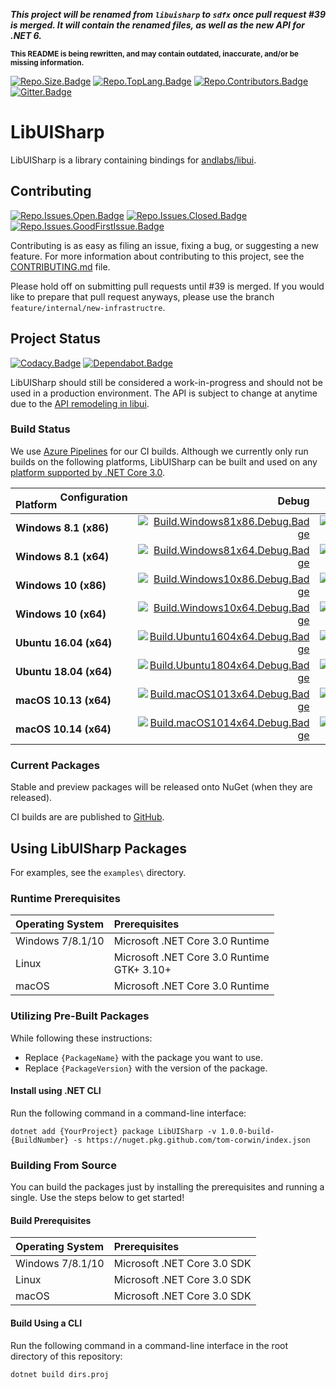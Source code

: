 ***This project will be renamed from `libuisharp` to `sdfx` once pull request #39 is merged. It will contain the renamed files, as well as the new API for .NET 6.***

<small>**This README is being rewritten, and may contain outdated, inaccurate, and/or be missing information.**</small>

[![Repo.Size.Badge]][Repo.Link]
[![Repo.TopLang.Badge]][Repo.Link]
[![Repo.Contributors.Badge]][Repo.Contributors.Link]
[![Gitter.Badge]][Gitter.Link]

# LibUISharp

<!--TODO: Add 1-2 paragraphs summarizing LibUISharp. -->
 
LibUISharp is a library containing bindings for [andlabs/libui][andlabs.libui.Link].

## Contributing

[![Repo.Issues.Open.Badge]][Repo.Issues.Open.Link]
[![Repo.Issues.Closed.Badge]][Repo.Issues.Closed.Link]
[![Repo.Issues.GoodFirstIssue.Badge]][Repo.Issues.GoodFirstIssue.Link]

Contributing is as easy as filing an issue, fixing a bug, or suggesting a new feature. For more information about
contributing to this project, see the [CONTRIBUTING.md][Repo.Contributing.Link] file.

Please hold off on submitting pull requests until #39 is merged. If you would like to prepare that pull request anyways, please use the branch `feature/internal/new-infrastructre`.

## Project Status

[![Codacy.Badge]][Codacy.Link]
[![Dependabot.Badge]][Dependabot.Link]

LibUISharp should still be considered a work-in-progress and should not be used in a production environment. The API is
subject to change at anytime due to the [API remodeling in libui][andlabs.libui.remodel.Link].

### Build Status

We use [Azure Pipelines][AzurePipelines.Link] for our CI builds. Although we currently only run builds on the following
platforms, LibUISharp can be built and used on any [platform supported by .NET Core 3.0][DotNetCore.SupportedOS.Link].

| <big><sub>Platform</sub>&nbsp;<sup>Configuration</sup></big> | Debug                                            | Release                                            |
| :----------------------------------------------------------- | -----------------------------------------------: | -------------------------------------------------: |
| **Windows 8.1 (x86)**                                        | [![Build.Windows81x86.Debug.Badge]][Build.Link]  | [![Build.Windows81x86.Release.Badge]][Build.Link]  |
| **Windows 8.1 (x64)**                                        | [![Build.Windows81x64.Debug.Badge]][Build.Link]  | [![Build.Windows81x64.Release.Badge]][Build.Link]  |
| **Windows 10 (x86)**                                         | [![Build.Windows10x86.Debug.Badge]][Build.Link]  | [![Build.Windows10x86.Release.Badge]][Build.Link]  |
| **Windows 10 (x64)**                                         | [![Build.Windows10x64.Debug.Badge]][Build.Link]  | [![Build.Windows10x64.Release.Badge]][Build.Link]  |
| **Ubuntu 16.04 (x64)**                                       | [![Build.Ubuntu1604x64.Debug.Badge]][Build.Link] | [![Build.Ubuntu1604x64.Release.Badge]][Build.Link] |
| **Ubuntu 18.04 (x64)**                                       | [![Build.Ubuntu1804x64.Debug.Badge]][Build.Link] | [![Build.Ubuntu1804x64.Release.Badge]][Build.Link] |
| **macOS 10.13 (x64)**                                        | [![Build.macOS1013x64.Debug.Badge]][Build.Link]  | [![Build.macOS1013x64.Release.Badge]][Build.Link]  |
| **macOS 10.14 (x64)**                                        | [![Build.macOS1014x64.Debug.Badge]][Build.Link]  | [![Build.macOS1014x64.Release.Badge]][Build.Link]  |

### Current Packages

Stable and preview packages will be released onto NuGet (when they are released).

CI builds are are published to [GitHub][Repo.Packages].

<!--TODO: Package Badges/Links -->

## Using LibUISharp Packages

For examples, see the `examples\` directory.

### Runtime Prerequisites

| Operating System | Prerequisites                                  |
| :--------------- | :----------------------------------------------|
| Windows 7/8.1/10 | Microsoft .NET Core 3.0 Runtime                |
| Linux            | Microsoft .NET Core 3.0 Runtime<br/>GTK+ 3.10+ |
| macOS            | Microsoft .NET Core 3.0 Runtime                |

### Utilizing Pre-Built Packages

While following these instructions:

  * Replace `{PackageName}` with the package you want to use.  
  * Replace `{PackageVersion}` with the version of the package.

#### Install using .NET CLI

Run the following command in a command-line interface:

```
dotnet add {YourProject} package LibUISharp -v 1.0.0-build-{BuildNumber} -s https://nuget.pkg.github.com/tom-corwin/index.json
```

### Building From Source

You can build the packages just by installing the prerequisites and running a single. Use the steps below to get started!

#### Build Prerequisites

| Operating System | Prerequisites               |
| :--------------- | :---------------------------|
| Windows 7/8.1/10 | Microsoft .NET Core 3.0 SDK |
| Linux            | Microsoft .NET Core 3.0 SDK |
| macOS            | Microsoft .NET Core 3.0 SDK |

#### Build Using a CLI

Run the following command in a command-line interface in the root directory of this repository:

```
dotnet build dirs.proj
```

[Repo.Size.Badge]: https://img.shields.io/github/repo-size/tom-corwin/libuisharp.svg?color=grey&label=Size&logo=github
[Repo.Link]: https://github.com/tom-corwin/libuisharp
[Repo.TopLang.Badge]: https://img.shields.io/github/languages/top/tom-corwin/libuisharp.svg?color=grey&label=C%23&logo=github
[Repo.Contributors.Badge]: https://img.shields.io/github/contributors/tom-corwin/libuisharp.svg?color=grey&label=Contributors&logo=github
[Repo.Contributors.Link]: https://github.com/tom-corwin/libuisharp/graphs/contributors
[Repo.Issues.Open.Badge]: https://img.shields.io/github/issues-raw/tom-corwin/libuisharp.svg?color=grey&label=Open%20Issues&logo=github
[Repo.Issues.Open.Link]: https://github.com/tom-corwin/libuisharp/issues?&q=is%3Aissue+is%3Aopen
[Repo.Issues.Closed.Badge]: https://img.shields.io/github/issues-closed-raw/tom-corwin/libuisharp.svg?color=grey&label=Closed%20Issues&logo=github
[Repo.Issues.Closed.Link]: https://github.com/tom-corwin/libuisharp/issues?&q=is%3Aissue+is%3Aclosed
[Repo.Issues.HelpWanted.Badge]: https://img.shields.io/github/issues-raw/tom-corwin/libuisharp/HelpWanted.svg?color=grey&label=Help%20Wanted%20Issues&logo=github
[Repo.Issues.HelpWanted.Link]: https://github.com/tom-corwin/libuisharp/issues?q=is%3Aissue+is%3Aopen+label%3A%22HelpWanted%22
[Repo.Issues.GoodFirstIssue.Badge]: https://img.shields.io/github/issues-raw/tom-corwin/libuisharp/GoodFirstIssue.svg?color=grey&label=Good%20First%20Issues&logo=github
[Repo.Issues.GoodFirstIssue.Link]: https://github.com/tom-corwin/libuisharp/issues?q=is%3Aissue+is%3Aopen+label%3A%22GoodFirstIssue%22
[Repo.Contributing.Link]: https://github.com/tom-corwin/libuisharp/blob/CONTRIBUTING.md
[Repo.Packages]: https://github.com/tom-corwin/libuisharp/packages
[Codacy.Badge]: https://img.shields.io/codacy/grade/2140aa3a23a848a28391aa3c778b9526/master.svg?label=Codacy+Grade&logo=codacy
[Codacy.Link]: https://www.codacy.com/app/tom-corwin/libuisharp?utm_source=github.com&amp;utm_medium=referral&amp;utm_content=tom-corwin/libuisharp&amp;utm_campaign=Badge_Grade
[Dependabot.Badge]: https://badgen.net/dependabot/tom-corwin/libuisharp?icon=dependabot
[Dependabot.Link]: https://api.dependabot.com/badges/status?host=github&repo=tom-corwin/libuisharp
[Gitter.Badge]: https://img.shields.io/gitter/room/tom-corwin/libuisharp.svg?label=Chat&logo=gitter
[Gitter.Link]: https://gitter.im/tom-corwin/libuisharp?utm_source=badge&utm_medium=badge&utm_campaign=pr-badge
[tomcorwin.tcdfx.Link]: https://github.com/tom-corwin/tcdfx
[andlabs.libui.Link]: https://github.com/andlabs/libui
[andlabs.libui.remodel.Link]: https://github.com/andlabs/libui/tree/remodel
[AzurePipelines.Link]: https://azure.microsoft.com/en-us/services/devops/pipelines/
[DotNetCore.SupportedOS.Link]: https://github.com/dotnet/core/blob/master/release-notes/3.0/3.0-supported-os.md
[Build.Link]: https://dev.azure.com/tom-corwin/libuisharp/_build/latest?definitionId=15&branchName=master
[Build.Windows81x86.Debug.Badge]: https://dev.azure.com/tom-corwin/libuisharp/_apis/build/status/libuisharp?branchName=master&jobName=Windows81x86_Debug
[Build.Windows81x86.Release.Badge]: https://dev.azure.com/tom-corwin/libuisharp/_apis/build/status/libuisharp?branchName=master&jobName=Windows81x86_Release
[Build.Windows81x64.Debug.Badge]: https://dev.azure.com/tom-corwin/libuisharp/_apis/build/status/libuisharp?branchName=master&jobName=Windows81x64_Debug
[Build.Windows81x64.Release.Badge]: https://dev.azure.com/tom-corwin/libuisharp/_apis/build/status/libuisharp?branchName=master&jobName=Windows81x64_Release
[Build.Windows10x86.Debug.Badge]: https://dev.azure.com/tom-corwin/libuisharp/_apis/build/status/libuisharp?branchName=master&jobName=Windows10x86_Debug
[Build.Windows10x86.Release.Badge]: https://dev.azure.com/tom-corwin/libuisharp/_apis/build/status/libuisharp?branchName=master&jobName=Windows10x86_Release
[Build.Windows10x64.Debug.Badge]: https://dev.azure.com/tom-corwin/libuisharp/_apis/build/status/libuisharp?branchName=master&jobName=Windows10x64_Debug
[Build.Windows10x64.Release.Badge]: https://dev.azure.com/tom-corwin/libuisharp/_apis/build/status/libuisharp?branchName=master&jobName=Windows10x64_Release
[Build.Ubuntu1604x64.Debug.Badge]: https://dev.azure.com/tom-corwin/libuisharp/_apis/build/status/libuisharp?branchName=master&jobName=Ubuntu1604x64_Debug
[Build.Ubuntu1604x64.Release.Badge]: https://dev.azure.com/tom-corwin/libuisharp/_apis/build/status/libuisharp?branchName=master&jobName=Ubuntu1604x64_Release
[Build.Ubuntu1804x64.Debug.Badge]: https://dev.azure.com/tom-corwin/libuisharp/_apis/build/status/libuisharp?branchName=master&jobName=Ubuntu1804x64_Debug
[Build.Ubuntu1804x64.Release.Badge]: https://dev.azure.com/tom-corwin/libuisharp/_apis/build/status/libuisharp?branchName=master&jobName=Ubuntu1804x64_Release
[Build.macOS1013x64.Debug.Badge]: https://dev.azure.com/tom-corwin/libuisharp/_apis/build/status/libuisharp?branchName=master&jobName=macOS1013x64_Debug
[Build.macOS1013x64.Release.Badge]: https://dev.azure.com/tom-corwin/libuisharp/_apis/build/status/libuisharp?branchName=master&jobName=macOS1013x64_Release
[Build.macOS1014x64.Debug.Badge]: https://dev.azure.com/tom-corwin/libuisharp/_apis/build/status/libuisharp?branchName=master&jobName=macOS1014x64_Debug
[Build.macOS1014x64.Release.Badge]: https://dev.azure.com/tom-corwin/libuisharp/_apis/build/status/libuisharp?branchName=master&jobName=macOS1014x64_Release
